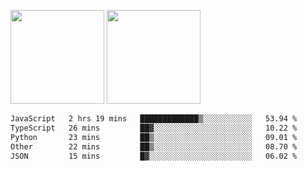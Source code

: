 <img src="https://github-readme-stats.vercel.app/api?username=Dream4ever&count_private=true&show_icons=true&theme=tokyonight" height="150" /> <img src="https://github-readme-stats.vercel.app/api/top-langs/?username=Dream4ever&count_private=true&show_icons=true&theme=tokyonight&langs_count=5&layout=compact" height="150" />

<!--START_SECTION:waka-->

```txt
JavaScript   2 hrs 19 mins   █████████████▒░░░░░░░░░░░   53.94 %
TypeScript   26 mins         ██▓░░░░░░░░░░░░░░░░░░░░░░   10.22 %
Python       23 mins         ██▒░░░░░░░░░░░░░░░░░░░░░░   09.01 %
Other        22 mins         ██▒░░░░░░░░░░░░░░░░░░░░░░   08.70 %
JSON         15 mins         █▓░░░░░░░░░░░░░░░░░░░░░░░   06.02 %
```

<!--END_SECTION:waka-->

